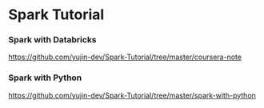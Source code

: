 # Spark Tutorial
### Spark with Databricks
https://github.com/yujin-dev/Spark-Tutorial/tree/master/coursera-note

### Spark with Python
https://github.com/yujin-dev/Spark-Tutorial/tree/master/spark-with-python